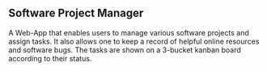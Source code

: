 ## Software Project Manager

A Web-App that enables users to manage various software projects and assign tasks. It also allows one to keep a record of helpful online resources and software bugs. The tasks are shown on a 3-bucket kanban board according to their status.
